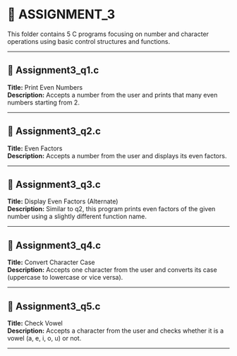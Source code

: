 # 📁 ASSIGNMENT_3

This folder contains 5 C programs focusing on number and character operations using basic control structures and functions.

---

## 🔹 Assignment3_q1.c  
**Title:** Print Even Numbers  
**Description:** Accepts a number from the user and prints that many even numbers starting from 2.

---

## 🔹 Assignment3_q2.c  
**Title:** Even Factors  
**Description:** Accepts a number from the user and displays its even factors.

---

## 🔹 Assignment3_q3.c  
**Title:** Display Even Factors (Alternate)  
**Description:** Similar to q2, this program prints even factors of the given number using a slightly different function name.

---

## 🔹 Assignment3_q4.c  
**Title:** Convert Character Case  
**Description:** Accepts one character from the user and converts its case (uppercase to lowercase or vice versa).

---

## 🔹 Assignment3_q5.c  
**Title:** Check Vowel  
**Description:** Accepts a character from the user and checks whether it is a vowel (a, e, i, o, u) or not.

---
